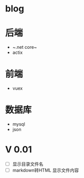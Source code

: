 # blog

# 后端

* ~.net core~
* actix

# 前端

* vuex

# 数据库

* mysql
* json


# V 0.01
- [ ] 显示目录文件名
- [ ] markdown转HTML 显示文件内容
